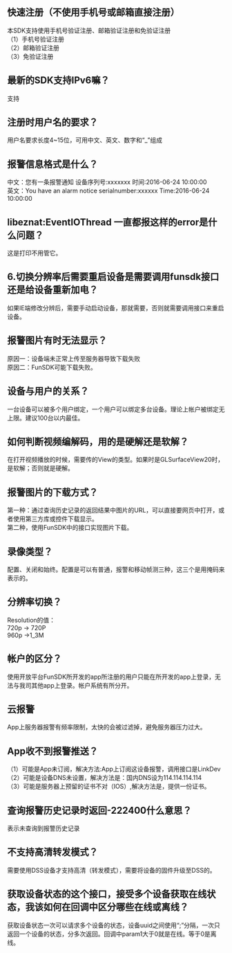 ## 快速注册（不使用手机号或邮箱直接注册）

本SDK支持使用手机号验证注册、邮箱验证注册和免验证注册<br/>
（1）手机号验证注册<br/>
（2）邮箱验证注册<br/>
（3）免验证注册<br/>

## 最新的SDK支持IPv6嘛？

支持<br/>

## 注册时用户名的要求？

用户名要求长度4~15位，可用中文、英文、数字和“_”组成<br/>

## 报警信息格式是什么？

中文：您有一条报警通知 设备序列号:xxxxxxx 时间:2016-06-24 10:00:00<br/>
英文：You have an alarm notice serialnumber:xxxxxx Time:2016-06-24 10:00:00<br/>

## libeznat:EventIOThread 一直都报这样的error是什么问题？

这是打印不用管它。

## 6.切换分辨率后需要重启设备是需要调用funsdk接口还是给设备重新加电？

如果IE端修改分辨后，需要手动启动设备，那就需要，否则就需要调用接口来重启设备。<br/>

## 报警图片有时无法显示？

原因一：设备端未正常上传至服务器导致下载失败<br/>
原因二：FunSDK可能下载失败。<br/>

## 设备与用户的关系？

一台设备可以被多个用户绑定，一个用户可以绑定多台设备。理论上帐户被绑定无上限。建议100台以内最佳。<br/>

## 如何判断视频编解码，用的是硬解还是软解？

在打开视频播放的时候，需要传的View的类型。如果时是GLSurfaceView20时，是软解；否则就是硬解。

## 报警图片的下载方式？

第一种：通过查询历史记录的返回结果中图片的URL，可以直接要网页中打开，或者使用第三方库或控件下载显示。<br/>
第二种，使用FunSDK中的接口实现图片下载。<br/>

## 录像类型？

配置、关闭和始终。配置是可以有普通，报警和移动帧测三种，这三个是用掩码来表示的。

## 分辨率切换？

Resolution的值：<br/>
720p -> 720P<br/>
960p ->1_3M<br/>

## 帐户的区分？

使用开放平台FunSDK所开发的app所注册的用户只能在所开发的app上登录，无法与我司其他app上登录。帐户系统有所分开。

## 云报警

App上服务器报警有频率限制，太快的会被过滤掉，避免服务器压力过大。

## App收不到报警推送？

（1）可能是App未订阅，解决方法:App上订阅这设备报警，调用接口是LinkDev<br/>
（2）可能是设备DNS未设置，解决方法是：国内DNS设为114.114.114.114<br/>
（3）可能是服务器上预留的证书不对（IOS）,解决方法是，提供一份证书。<br/>

## 查询报警历史记录时返回-222400什么意思？

表示未查询到报警历史记录

## 不支持高清转发模式？

需要使用DSS设备才支持高清（转发模式），需要将设备的固件升级至DSS的。

## 获取设备状态的这个接口，接受多个设备获取在线状态，我该如何在回调中区分哪些在线或离线？

获取设备状态一次可以请求多个设备的状态，设备uuid之间使用“;”分隔，一次只返回一个设备的状态，分多次返回。回调中param1大于0就是在线。等于0是离线。

